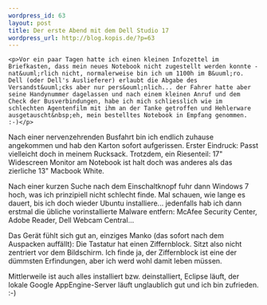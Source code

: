 ```yaml
--- 
wordpress_id: 63
layout: post
title: Der erste Abend mit dem Dell Studio 17
wordpress_url: http://blog.kopis.de/?p=63
---
```


    <p>Vor ein paar Tagen hatte ich einen kleinen Infozettel im Briefkasten, dass mein neues Notebook nicht zugestellt werden konnte - nat&uuml;rlich nicht, normalerweise bin ich um 1100h im B&uuml;ro. Dell (oder Dell's Auslieferer) erlaubt die Abgabe des Versandst&uuml;cks aber nur pers&ouml;nlich... der Fahrer hatte aber seine Handynummer dagelassen und nach einem kleinen Anruf und dem Check der Busverbindungen, habe ich mich schliesslich wie im schlechten Agentenfilm mit ihm an der Tanke getroffen und Hehlerware ausgetauscht&nbsp;eh, mein bestelltes Notebook in Empfang genommen. :-)</p>
<p>Nach einer nervenzehrenden Busfahrt bin ich endlich zuhause angekommen und hab den Karton sofort aufgerissen. Erster Eindruck: Passt vielleicht doch in meinem Rucksack. Trotzdem, ein Riesenteil: 17" Widescreen Monitor am Notebook ist halt doch was anderes als das zierliche 13" Macbook White.</p>
<p>Nach einer kurzen Suche nach dem Einschaltknopf fuhr dann Windows 7 hoch, was ich prinzipiell nicht schlecht finde. Mal schauen, wie lange es dauert, bis ich doch wieder Ubuntu installiere... jedenfalls hab ich dann erstmal die &uuml;bliche vorinstallierte Malware entfern: McAfee Security Center, Adobe Reader, Dell Webcam Central...</p>
<p>Das Ger&auml;t f&uuml;hlt sich gut an, einziges Manko (das sofort nach dem Auspacken auff&auml;llt): Die Tastatur hat einen Ziffernblock. Sitzt also nicht zentriert vor dem Bildschirm. Ich finde ja, der Ziffernblock ist eine der d&uuml;mmsten Erfindungen, aber ich werd wohl damit leben m&uuml;ssen.</p>
<p>Mittlerweile ist auch alles installiert bzw. deinstalliert, Eclipse l&auml;uft, der lokale Google AppEngine-Server l&auml;uft unglaublich gut und ich bin zufrieden. :-)</p>
  
